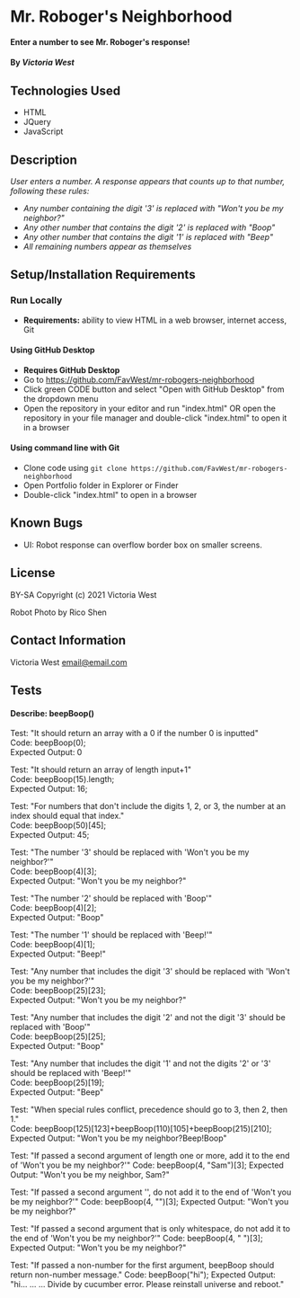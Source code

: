 # Mr. Roboger's Neighborhood

#### Enter a number to see Mr. Roboger's response!

#### By _**Victoria West**_

## Technologies Used
* HTML
* JQuery
* JavaScript

## Description
_User enters a number. A response appears that counts up to that number, following these rules:_
* _Any number containing the digit '3' is replaced with "Won't you be my neighbor?"_
* _Any other number that contains the digit '2' is replaced with "Boop"_
* _Any other number that contains the digit '1' is replaced with "Beep"_
* _All remaining numbers appear as themselves_

## Setup/Installation Requirements
### Run Locally
* **Requirements:** ability to view HTML in a web browser, internet access, Git
#### Using GitHub Desktop
* **Requires GitHub Desktop**
* Go to https://github.com/FavWest/mr-robogers-neighborhood
* Click green CODE button and select "Open with GitHub Desktop" from the dropdown menu
* Open the repository in your editor and run "index.html" OR open the repository in your file manager and double-click "index.html" to open it in a browser
#### Using command line with Git
* Clone code using `git clone https://github.com/FavWest/mr-robogers-neighborhood`
* Open Portfolio folder in Explorer or Finder
* Double-click "index.html" to open in a browser
## Known Bugs
* UI: Robot response can overflow border box on smaller screens.
## License
BY-SA
Copyright (c) 2021 Victoria West

Robot Photo by Rico Shen
## Contact Information
Victoria West email@email.com


## Tests
#### Describe: beepBoop()

Test: "It should return an array with a 0 if the number 0 is inputted"  
Code: beepBoop(0);  
Expected Output: 0  

Test: "It should return an array of length input+1"  
Code: beepBoop(15).length;  
Expected Output: 16;  

Test: "For numbers that don't include the digits 1, 2, or 3, the number at an index should equal that index."  
Code: beepBoop(50)[45];  
Expected Output: 45;  

Test: "The number '3' should be replaced with 'Won't you be my neighbor?'"  
Code: beepBoop(4)[3];  
Expected Output: "Won't you be my neighbor?"  

Test: "The number '2' should be replaced with 'Boop'"  
Code: beepBoop(4)[2];  
Expected Output: "Boop"  

Test: "The number '1' should be replaced with 'Beep!'"  
Code: beepBoop(4)[1];  
Expected Output: "Beep!"  

Test: "Any number that includes the digit '3' should be replaced with 'Won't you be my neighbor?'"  
Code: beepBoop(25)[23];  
Expected Output: "Won't you be my neighbor?"  

Test: "Any number that includes the digit '2' and not the digit '3' should be replaced with 'Boop'"  
Code: beepBoop(25)[25];  
Expected Output: "Boop"  

Test: "Any number that includes the digit '1' and not the digits '2' or '3' should be replaced with 'Beep!'"  
Code: beepBoop(25)[19];  
Expected Output: "Beep"  

Test: "When special rules conflict, precedence should go to 3, then 2, then 1."  
Code: beepBoop(125)[123]+beepBoop(110)[105]+beepBoop(215)[210];  
Expected Output: "Won't you be my neighbor?Beep!Boop"  

Test: "If passed a second argument of length one or more, add it to the end of 'Won't you be my neighbor?'"
Code: beepBoop(4, "Sam")[3];
Expected Output: "Won't you be my neighbor, Sam?"

Test: "If passed a second argument '', do not add it to the end of 'Won't you be my neighbor?'"
Code: beepBoop(4, "")[3];
Expected Output: "Won't you be my neighbor?"

Test: "If passed a second argument that is only whitespace, do not add it to the end of 'Won't you be my neighbor?'"
Code: beepBoop(4, "     ")[3];
Expected Output: "Won't you be my neighbor?"

Test: "If passed a non-number for the first argument, beepBoop should return non-number message."
Code: beepBoop("hi");
Expected Output: "hi... ... ... Divide by cucumber error. Please reinstall universe and reboot."